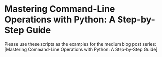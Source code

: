 # Mastering Command-Line Operations with Python: A Step-by-Step Guide

Please use these scripts as the examples for the medium blog post series: [Mastering Command-Line Operations with Python: A Step-by-Step Guide]
